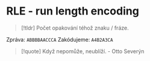 # RLE - run length encoding
> [!tldr]
> Počet opakování téhož znaku / fráze.

Zpráva: `ABBBBAACCCA`
Zakódujeme: `A4B2A3CA`

> [!quote] Když nepomůže, neublíží.
> \- Otto Severýn
